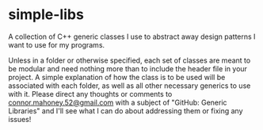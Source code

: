 # simple-libs
A collection of C++ generic classes I use to abstract away design patterns I want to use for my programs.

Unless in a folder or otherwise specified, each set of classes are meant to be modular and need nothing more than to include the header file in your project. A simple explanation of how the class is to be used will be associated with each folder, as well as all other necessary generics to use with it. Please direct any thoughts or comments to connor.mahoney.52@gmail.com with a subject of "GitHub: Generic Libraries" and I'll see what I can do about addressing them or fixing any issues!
